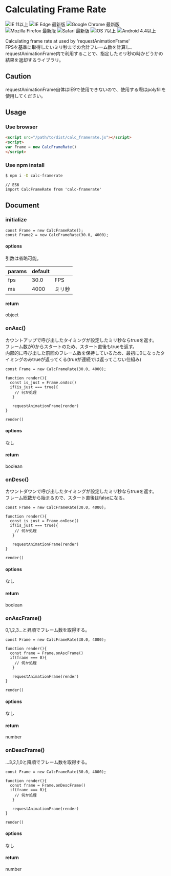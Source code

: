 # Calculating Frame Rate

![IE 11以上](https://img.shields.io/badge/IE-11+-green.svg)
![IE Edge 最新版](https://img.shields.io/badge/IE%20Egde-Latest-green.svg)
![Google Chrome 最新版](https://img.shields.io/badge/Google%20Chrome-Latest-green.svg)
![Mozilla Firefox 最新版](https://img.shields.io/badge/Mozilla%20Firefox-Latest-green.svg)
![Safari 最新版](https://img.shields.io/badge/Safari-Latest-green.svg)
![iOS 7以上](https://img.shields.io/badge/iOS-7+-green.svg)
![Android 4.4以上](https://img.shields.io/badge/Android-4.4+-green.svg)

Calculating frame rate at used by 'requestAnimationFrame'  
FPSを基準に取得したいミリ秒までの合計フレーム数を計算し、requestAnimationFrame内で利用することで、指定したミリ秒の時かどうかの結果を返却するライブラリ。


## Caution

requestAnimationFrame自体はIE9で使用できないので、使用する際はpolyfillを使用してください。

## Usage

### Use browser

```html
<script src="/path/to/dist/calc_framerate.js"></script>
<script>
var Frame = new CalcFrameRate()
</script>
```

### Use npm install

```bash
$ npm i -D calc-framerate
```

```javascriprt
// ES6
import CalcFrameRate from 'calc-framerate'
```

## Document

### initialize

```javascriprt
const Frame = new CalcFrameRate();
const Frame2 = new CalcFrameRate(30.0, 4000);
```

#### options

引数は省略可能。

| params | default | |
| ---  | --- | --- |
| fps | 30.0 | FPS |
| ms | 4000 | ミリ秒 |

#### return

object

### onAsc()

カウントアップで呼び出したタイミングが設定したミリ秒ならtrueを返す。  
フレーム数が0からスタートのため、スタート直後もtrueを返す。  
内部的に呼び出した前回のフレーム数を保持しているため、最初に0になったタイミングのみtrueが返ってくる(trueが連続では返ってこない仕組み)

```javascriprt
const Frame = new CalcFrameRate(30.0, 4000);

function render(){
  const is_just = Frame.onAsc()
  if(is_just === true){
    // 何か処理
   }
   
   requestAnimationFrame(render)
}

render()
```

#### options

なし

#### return

boolean

### onDesc()

カウントダウンで呼び出したタイミングが設定したミリ秒ならtrueを返す。  
フレーム総数から始まるので、スタート直後はfalseになる。  

```javascriprt
const Frame = new CalcFrameRate(30.0, 4000);

function render(){
  const is_just = Frame.onDesc()
  if(is_just === true){
    // 何か処理
   }
   
   requestAnimationFrame(render)
}

render()
```

#### options

なし

#### return

boolean



### onAscFrame()

0,1,2,3...と昇順でフレーム数を取得する。  

```javascriprt
const Frame = new CalcFrameRate(30.0, 4000);

function render(){
  const frame = Frame.onAscFrame()
  if(frame === 0){
    // 何か処理
   }
   
   requestAnimationFrame(render)
}

render()
```

#### options

なし

#### return

number

### onDescFrame()

...3,2,1,0と降順でフレーム数を取得する。  

```javascriprt
const Frame = new CalcFrameRate(30.0, 4000);

function render(){
  const frame = Frame.onDescFrame()
  if(frame === 0){
    // 何か処理
   }
   
   requestAnimationFrame(render)
}

render()
```

#### options

なし

#### return

number
